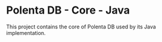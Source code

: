 # Polenta DB - Core - Java

This project contains the core of Polenta DB used by its Java implementation. 